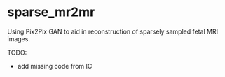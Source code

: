 # sparse_mr2mr

Using Pix2Pix GAN to aid in reconstruction of sparsely sampled fetal MRI images. 

TODO: 
- add missing code from IC 
